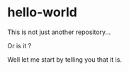 # hello-world
This is not just another repository...

Or is it ?

Well let me start by telling you that it is.
